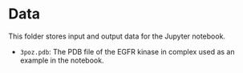 # Data

This folder stores input and output data for the Jupyter notebook.

- `3poz.pdb`: The PDB file of the EGFR kinase in complex used as an example in the notebook.